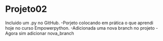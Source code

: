 # Projeto02 

Incluido um .py no GitHub.
-Porjeto colocando em prática o que aprendi hoje no curso Empowerpython.
-Adicionada uma nova branch no projeto
-Agora sim adicionar nova_branch